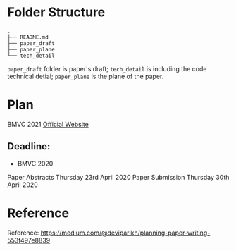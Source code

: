 # Folder Structure

```
.
├── README.md
├── paper_draft
├── paper_plane
└── tech_detail
```

`paper_draft` folder is paper's draft;
`tech_detail` is including the code technical detial;
`paper_plane` is the plane of the paper.

# Plan

BMVC 2021
[Official Website](www.bmvc2021.com)

## Deadline: 

- BMVC 2020

Paper Abstracts	Thursday 23rd April 2020
Paper Submission	Thursday 30th April 2020

# Reference

Reference: https://medium.com/@deviparikh/planning-paper-writing-553f497e8839
